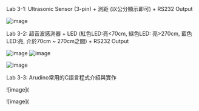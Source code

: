 Lab 3-1: Ultrasonic Sensor (3-pin) + 測距 (以公分顯示即可) + RS232 Output

![image](https://lh3.googleusercontent.com/CD31SLfvRqotcfioJ5FJiGIji-1qbqIKCfQ2HKAYij3U0VB0_EAigbR7_1rULedFiHEiifHuq5hK2gLzZUXWhLuKNqiU-kCJncgBjPWunFQyT5R_V-Vpfnbxw3SPcWeI-8WrizNOnaYUKonqNB6jmbUszqVhYh2rSv5wC0Gc-ooUuWEatFDyV_GauOyUZoloFcNvFg58KduyYWOmFkKf34Q2E0FOPpf2K4FbUY5ich4BNSn3EHNvQ2lpdnxLiEnAHxeGyu9aA4Vk_Wf6AGdJltwuj9Gz2FWqn8-BihSwxrQQ3xvzrFwuU-1hIpaa0h9xpK45KVKeO_aljUgJ4FL7HOy-_ncpYm_ByN5L4r64uj6PdlpK4y2KbsP-_nXSSMcBSYkhzvGkYVNUqDgYruQAPUyQ2QJconb--H5MH9rOTZ4YZk3lg5zA0-xlQ7AG28hmGtQP0icBbZEpzri7N3tT4pqjAGM3rSzVfZ7vMY9ZF3Wj1mka1EnU_zsFKHEnFLTZ2NaUaDmdOxb4AcTReh3aNgShMniDixvSCWMP-c5JItgyVWsCExjIk6re0GnUP_QL_dQ_dRIlt5wTxkwcF0IL7KEz4yISqU5m2m43tgy91HbVxNUWR1edMm9-phyjhlGz2Mh68bril6k2A5VaxF62eoR_D6DDdRKYAZMqClIiRI9ZcWlP1ADERhlYOBsSwvErDfRO6Z9dGiwuvSY-vP8bNfjy=w952-h393-no?authuser=0)

Lab 3-2: 超音波感測器 + LED (紅色LED:亮<70cm, 緑色LED: 亮>270cm, 藍色LED:亮, 介於70cm ~ 270cm之間) + RS232 Output

![image](https://lh3.googleusercontent.com/MMYnh7GDgaWq2e4EBDQBCpeT9HljeXiN2IFbJHZu7QkBVbOCtloZFi62buuCRzsVK90FXqduQxSlhUb3EEqbh0uVqi1K9gX3RGAOfWDaJUTffV9KT8ZFZ7otbPAmC5tNxuWvmKcz8gGemGMBG_u-3alIqJcP6UmoEuZRRazBkG3-rBUlGQ17Px3-dRRmgv2upU1PVggmFevb-_R04Qof6zJn3QF3O2_L7dZZBymjvk2-knz-vi38hN271H1L2am9GDnhCklu-Yd53eN-01aoK3RuK8XN2ThdNj7lcLfz0be65_MGlsPnzKmwZPXnVzFe8oe00Px8gdISR81NYI6c6iY1681GKSgzx0BlL3Vgi2HFn09zRt3FeFV7Nlji8fT-yo97zH8T9t5EV8Ef0QfaWImJO3w_DsGa1XHnkKlL6DmpwIxm__duzEaykprPrB6SzegQRIZ8tY78NJanexcQghCP8gTVq0Xn18QUDRFpEqndM1jPA4HdcmYT_5l2MeJ6PK2JqMu-KusoXWHpNA7xrvOAmTUtHUigH2MTfHXoJ_55VQ58GGOeIyx0OQ_UURaiwCzOJ69dqNKneJvJ7C7jrCVpPfpy6gIjK6vvn4T35q8dEXoFvJQUXJRV0lhN5pouTNRc91SCrEu4ASQEyHwoO2g2CVLUf7VieGZhrPIafN9IIhBxcPWFIU4itZp3Xo-OaFhtm1l5XljUmIFbUgeoKgmU=w952-h524-no?authuser=0)
![image](https://lh3.googleusercontent.com/1jYGjhh0-khPBiCkyxxb2u8eYefaEKQPoVEXbkBE-PGukQnyhEpEwCsACOjmI821UzIR1nax5LhbH9VZyyMvfNxMzYU6CQMyNniQZoSIuYTYwhxTScAIBP_HdCi9wFHxUk9FVVS7--4ZC8m5EAoFinMZ6lpgMZYYZRcHXej7lCE6Kc-iXjifPrJYz-QK-aLgPjbHzD8qkyZJXVZb_gBVndVl0ZfwUrl4GUIEe0yoB2I4J19kdiqzS6gdMgK9hZRR3VcBltQUx-b4OmipZV9Onc2mhOdMhejaZwNTDdgYcx_KEVAWFQAkckDqrxb9YLJPk9nxoVrS33n1psRwLXDvVyOSTsaXS9qJCmfVGgrDAhhuMp5XxN3e9IFrgOj1c9AZiKQJRMFB--UTh2CCiXjUZhOf5u-mXlNBW9thpbFgk8WMFhG1MPkq9S5rWWeeBaQgLj9xBa2ZcgZcDB0Bjdj2s7lB9l4bKSZ7g2ZJ5d-vaFksxgyhmzmLezC_095uxtCbTM9Q8PX6MB4epgi25CSaCyh7po5tZLzQtwHQWvuUU1Ppm9HeAaG8hHvwZSuwunwQD-AWVrBifNFIIFIHddn1l2OnM731E253jhxhjNoflv-8czp6X6x8OSJZ67avag7tXqWFHhK5xiUW4xcMY-aMNjODHVnVkvFOm40vGNOi8NdBIX_hw6rlQkzTL9UShG6fox46di4LVnLEg5g4ztxqj1Vx=w651-h608-no?authuser=0)

![image](https://lh3.googleusercontent.com/AzgzNtT3mBHc49lvmf-qf1Vxxpbak7tu3KMy6e9RC9B7cZ5vd7fqfsihsUN4DXAv7-oz1go-ZfJRj1DWZBxiijXT0WX6KQ2UxTTDR3LFUYcB3Sy8JajQu5v9469aibz3I1XyjFwLd2jmtv6PDxgJKYMRqk_oa8qzHzEBPoJylk-85NubBl-H9qLZi5k763CouBM7BqHoauT3GJ9tMXJr9aqakFvoHTlwa21hsXjMTyW8dRqJtvraMijitbHG59H-gMeIzQzaZzMDwecgjvFdKCGVrphC-fZqmjEMGcFKxj5bW8ZXFIpE-DF5ZAh7mCR_VaIPOjpQSv10r_naKXtKJDSnQb0U1UXUadJY9QehYzOg-ZGQSZzSwcXPRW5DDRvxQuZq-QOWb0YkMh2blATp81CQUs0YVeSWh9bRriX5sTIVZ6bnwInaEDHWlC17ZzUhWJ78RQqm2PHLyUpJMnIrVrIG6Le1iJONB4AgBwNR8lt2DyP6cEWdjy3mx3JbYr0jEQyzzm0s268YS314DXG_EmlkH0J3REhMB0V37uy-VFFplZ4RbjN36tC6WdTR2VM3G2pAr8i3GX0FAT59Ww3jSwPMzaQ24Yq4nCkXjoNI5tC6U4ZX4Tx3ECE34O2J6JBVcDa8Px7R4ZcN8YFRUxeg4iUGF3XDMdmuXo-4XAoxSibP89D968dhFuUap5X7zlSZevIT9Ou4U2STTi9KOzPowOwG=w328-h185-no?authuser=0)

Lab 3-3: Arudino常用的C語言程式介紹與實作

![image](

![image](
